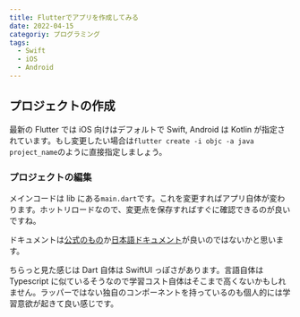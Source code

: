 ```yaml
---
title: Flutterでアプリを作成してみる
date: 2022-04-15
categoriy: プログラミング
tags:
  - Swift
  - iOS
  - Android
---
```


## プロジェクトの作成

最新の Flutter では iOS 向けはデフォルトで Swift, Android は Kotlin が指定されています。もし変更したい場合は`flutter create -i objc -a java project_name`のように直接指定しましょう。

### プロジェクトの編集

メインコードは lib にある`main.dart`です。これを変更すればアプリ自体が変わります。ホットリロードなので、変更点を保存すればすぐに確認できるのが良いですね。

ドキュメントは[公式のもの](https://docs.flutter.dev/)か[日本語ドキュメント](https://flutter.ctrnost.com/)が良いのではないかと思います。

ちらっと見た感じは Dart 自体は SwiftUI っぽさがあります。言語自体は Typescript に似ているそうなので学習コスト自体はそこまで高くないかもしれません。ラッパーではない独自のコンポーネントを持っているのも個人的には学習意欲が起きて良い感じです。

